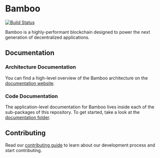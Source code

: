 # Bamboo

[![Build Status](https://travis-ci.com/dapperlabs/bamboo-node.svg?token=MYJ5scBoBxhZRGvDecen&branch=master)](https://travis-ci.com/dapperlabs/bamboo-node)

Bamboo is a highly-performant blockchain designed to power the next generation of decentralized applications.

## Documentation

### Architecture Documentation

You can find a high-level overview of the Bamboo architecture on the [documentation website](https://bamboo-docs.herokuapp.com/).

### Code Documentation

The application-level documentation for Bamboo lives inside each of the sub-packages of this repository. To get started, take a look at the [documentation folder](docs).

## Contributing

Read our [contributing guide](CONTRIBUTING.md) to learn about our development process and start contributing.
